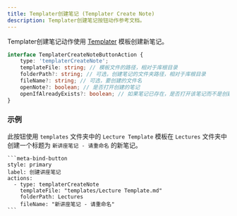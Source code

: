 ```yaml
---
title: Templater创建笔记 (Templater Create Note)
description: Templater创建笔记按钮动作参考文档。
---
```


Templater创建笔记动作使用 [Templater](https://github.com/SilentVoid13/Templater) 模板创建新笔记。

```ts
interface TemplaterCreateNoteButtonAction {
	type: 'templaterCreateNote';
	templateFile: string; // 模板文件的路径，相对于库根目录
	folderPath?: string; // 可选，创建笔记的文件夹路径，相对于库根目录
	fileName?: string; // 可选，要创建的文件名
	openNote?: boolean; // 是否打开创建的笔记
	openIfAlreadyExists?: boolean; // 如果笔记已存在，是否打开该笔记而不是创建新的递增名称笔记
}
```

### 示例

此按钮使用 `templates` 文件夹中的 `Lecture Template` 模板在 `Lectures` 文件夹中创建一个标题为 `新讲座笔记 - 请重命名` 的新笔记。

````custom_markdown {5-8}
```meta-bind-button
style: primary
label: 创建讲座笔记
actions:
  - type: templaterCreateNote
    templateFile: "templates/Lecture Template.md"
    folderPath: Lectures
    fileName: "新讲座笔记 - 请重命名"
```
````